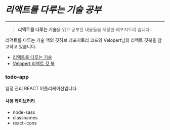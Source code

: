 # _리액트를 다루는 기술 공부_

---

> **리액트를 다루는 기술**을 읽고 공부한 내용들을 저장한 레포지토리 입니다.

리액트를 다루는 기술 책의 깃허브 레포지토리 코드와 Velopert님의 리액트 깃북을 참고하고 있습니다.

- [리액트를 다루는 기술](https://github.com/velopert/learning-react)
- [Velopert 리액트 깃 북](https://react.vlpt.us/)

### todo-app

일정 관리 REACT 어플리케이션입니다.

#### 사용 라이브러리

- node-sass
- classnames
- react-icons
